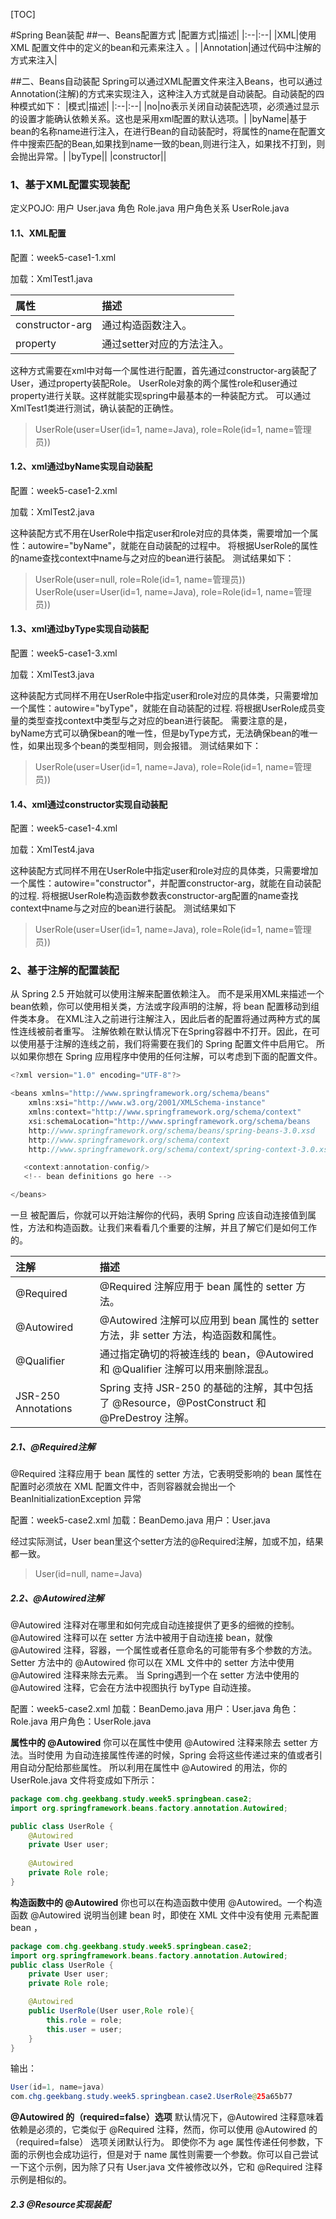 [TOC]

#Spring Bean装配
##一、Beans配置方式
|配置方式|描述|
|:--|:--|
|XML|使用 XML 配置文件中的定义的bean和元素来注入 。|
|Annotation|通过代码中注解的方式来注入|

##二、Beans自动装配
Spring可以通过XML配置文件来注入Beans，也可以通过Annotation(注解)的方式来实现注入，这种注入方式就是自动装配。自动装配的四种模式如下：
|模式|描述|
|:--|:--|
|no|no表示关闭自动装配选项，必须通过显示的设置才能确认依赖关系。这也是采用xml配置的默认选项。|
|byName|基于bean的名称name进行注入，在进行Bean的自动装配时，将属性的name在配置文件中搜索匹配的Bean,如果找到name一致的bean,则进行注入，如果找不打到，则会抛出异常。|
|byType||
|constructor||

### 1、基于XML配置实现装配
定义POJO:
用户 User.java
角色 Role.java
用户角色关系 UserRole.java
#### 1.1、XML配置
配置：week5-case1-1.xml

加载：XmlTest1.java

|属性|描述|
|:--|:--|
|constructor-arg|通过构造函数注入。|
|property|通过setter对应的方法注入。|

这种方式需要在xml中对每一个属性进行配置，首先通过constructor-arg装配了User，通过property装配Role。
UserRole对象的两个属性role和user通过property进行关联。这样就能实现spring中最基本的一种装配方式。 可以通过XmlTest1类进行测试，确认装配的正确性。

> UserRole(user=User(id=1, name=Java), role=Role(id=1, name=管理员))

#### 1.2、xml通过byName实现自动装配
配置：week5-case1-2.xml

加载：XmlTest2.java

这种装配方式不用在UserRole中指定user和role对应的具体类，需要增加一个属性：autowire="byName"，就能在自动装配的过程中。
将根据UserRole的属性的name查找context中name与之对应的bean进行装配。 测试结果如下：

> UserRole(user=null, role=Role(id=1, name=管理员))
> UserRole(user=User(id=1, name=Java), role=Role(id=1, name=管理员))

#### 1.3、xml通过byType实现自动装配
配置：week5-case1-3.xml

加载：XmlTest3.java

这种装配方式同样不用在UserRole中指定user和role对应的具体类，只需要增加一个属性：autowire="byType"，就能在自动装配的过程.
将根据UserRole成员变量的类型查找context中类型与之对应的bean进行装配。 需要注意的是，byName方式可以确保bean的唯一性，但是byType方式，无法确保bean的唯一性，如果出现多个bean的类型相同，则会报错。 测试结果如下：

> UserRole(user=User(id=1, name=Java), role=Role(id=1, name=管理员))

#### 1.4、xml通过constructor实现自动装配
配置：week5-case1-4.xml

加载：XmlTest4.java

这种装配方式同样不用在UserRole中指定user和role对应的具体类，只需要增加一个属性：autowire="constructor"，并配置constructor-arg，就能在自动装配的过程.
将根据UserRole构造函数参数表constructor-arg配置的name查找context中name与之对应的bean进行装配。 测试结果如下
> UserRole(user=User(id=1, name=Java), role=Role(id=1, name=管理员))
>
>
### 2、基于注解的配置装配

从 Spring 2.5 开始就可以使用注解来配置依赖注入。
而不是采用XML来描述一个bean依赖，你可以使用相关类，方法或字段声明的注解，将 bean 配置移动到组件类本身。
在XML注入之前进行注解注入，因此后者的配置将通过两种方式的属性连线被前者重写。
注解依赖在默认情况下在Spring容器中不打开。因此，在可以使用基于注解的连线之前，我们将需要在我们的 Spring 配置文件中启用它。
所以如果你想在 Spring 应用程序中使用的任何注解，可以考虑到下面的配置文件。
```java
<?xml version="1.0" encoding="UTF-8"?>

<beans xmlns="http://www.springframework.org/schema/beans"
    xmlns:xsi="http://www.w3.org/2001/XMLSchema-instance"
    xmlns:context="http://www.springframework.org/schema/context"
    xsi:schemaLocation="http://www.springframework.org/schema/beans
    http://www.springframework.org/schema/beans/spring-beans-3.0.xsd
    http://www.springframework.org/schema/context
    http://www.springframework.org/schema/context/spring-context-3.0.xsd">

   <context:annotation-config/>
   <!-- bean definitions go here -->

</beans>
```

一旦 被配置后，你就可以开始注解你的代码，表明 Spring 应该自动连接值到属性，方法和构造函数。让我们来看看几个重要的注解，并且了解它们是如何工作的。

|注解|描述|
|:--|:--|
|@Required|@Required 注解应用于 bean 属性的 setter 方法。|
|@Autowired|@Autowired 注解可以应用到 bean 属性的 setter 方法，非 setter 方法，构造函数和属性。|
|@Qualifier|通过指定确切的将被连线的 bean，@Autowired 和 @Qualifier 注解可以用来删除混乱。|
|JSR-250 Annotations|Spring 支持 JSR-250 的基础的注解，其中包括了 @Resource，@PostConstruct 和 @PreDestroy 注解。|

##### 2.1、@Required注解
@Required 注释应用于 bean 属性的 setter 方法，它表明受影响的 bean 属性在配置时必须放在 XML 配置文件中，否则容器就会抛出一个 BeanInitializationException 异常

配置：week5-case2.xml
加载：BeanDemo.java
用户：User.java

经过实际测试，User bean里这个setter方法的@Required注解，加或不加，结果都一致。
>User(id=null, name=Java)

##### 2.2、@Autowired注解

@Autowired 注释对在哪里和如何完成自动连接提供了更多的细微的控制。
@Autowired 注释可以在 setter 方法中被用于自动连接 bean，就像 @Autowired 注释，容器，一个属性或者任意命名的可能带有多个参数的方法。
Setter 方法中的 @Autowired
你可以在 XML 文件中的 setter 方法中使用 @Autowired 注释来除去元素。
当 Spring遇到一个在 setter 方法中使用的 @Autowired 注释，它会在方法中视图执行 byType 自动连接。

配置：week5-case2.xml
加载：BeanDemo.java
用户：User.java
角色：Role.java
用户角色：UserRole.java

**属性中的 @Autowired**
你可以在属性中使用 @Autowired 注释来除去 setter 方法。当时使用 为自动连接属性传递的时候，Spring 会将这些传递过来的值或者引用自动分配给那些属性。
所以利用在属性中 @Autowired 的用法，你的 UserRole.java 文件将变成如下所示：
```java
package com.chg.geekbang.study.week5.springbean.case2;
import org.springframework.beans.factory.annotation.Autowired;

public class UserRole {
    @Autowired
    private User user;
    
    @Autowired
    private Role role;
}
```

**构造函数中的 @Autowired**
你也可以在构造函数中使用 @Autowired。一个构造函数 @Autowired 说明当创建 bean 时，即使在 XML 文件中没有使用 元素配置 bean ，

```java
package com.chg.geekbang.study.week5.springbean.case2;
import org.springframework.beans.factory.annotation.Autowired;
public class UserRole {
    private User user;
    private Role role;

    @Autowired
    public UserRole(User user,Role role){
        this.role = role;
        this.user = user;
    }
}
```

输出：
```java
User(id=1, name=java)
com.chg.geekbang.study.week5.springbean.case2.UserRole@25a65b77
```

**@Autowired 的（required=false）选项**
默认情况下，@Autowired 注释意味着依赖是必须的，它类似于 @Required 注释，然而，你可以使用 @Autowired 的 （required=false） 选项关闭默认行为。
即使你不为 age 属性传递任何参数，下面的示例也会成功运行，但是对于 name 属性则需要一个参数。你可以自己尝试一下这个示例，因为除了只有 User.java 文件被修改以外，它和 @Required 注释示例是相似的。

##### 2.3 @Resource实现装配
